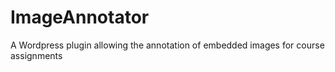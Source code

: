 # ImageAnnotator
A Wordpress plugin allowing the annotation of embedded images for course assignments
